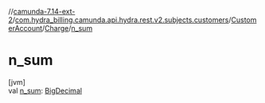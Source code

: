 //[camunda-7.14-ext-2](../../../../index.md)/[com.hydra_billing.camunda.api.hydra.rest.v2.subjects.customers](../../index.md)/[CustomerAccount](../index.md)/[Charge](index.md)/[n_sum](n_sum.md)

# n_sum

[jvm]\
val [n_sum](n_sum.md): [BigDecimal](https://docs.oracle.com/javase/8/docs/api/java/math/BigDecimal.html)
